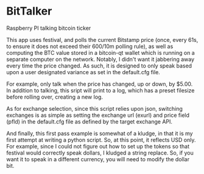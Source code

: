 BitTalker
=========

Raspberry PI talking bitcoin ticker

This app uses festival, and polls the current Bitstamp price (once, every 61s, to ensure it does not exceed their 600/10m polling rule), as well as computing the BTC value stored in a bitcoin-qt wallet which is running on a separate computer on the network. Notably, I didn't want it jabbering away every time the price changed. As such, it is designed to only speak based upon a user designated variance as set in the default.cfg file.

For example, only talk when the price has changed, up or down, by $5.00. In addition to talking, this sript will print to a log, which has a preset filesize before rolling over, creating a new log.

As for exchange selection, since this script relies upon json, switching exchanges is as simple as setting the exchange url (exurl) and price field (pfld) in the default.cfg file as defined by the target exchange API.

And finally, this first pass example is somewhat of a kludge, in that it is my first attempt at writing a python script. So, at this point, it reflects USD only. For example, since I could  not figure out how to set up the tokens so that festival would correctly speak dollars, I kludged a string replace. So, if you want it to speak in a different currency, you will need to modify the dollar bit.
